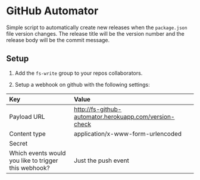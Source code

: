 GitHub Automator
================

Simple script to automatically create new releases when the `package.json` file version changes. The release title will be the version number and the release body will be the commit message.

## Setup

1. Add the `fs-write` group to your repos collaborators.

2. Setup a webhook on github with the following settings:
  
  | Key | Value |
  |:----|:------|
  | Payload URL | http://fs-github-automator.herokuapp.com/version-check |
  | Content type | application/x-www-form-urlencoded |
  | Secret | |
  | Which events would you like to trigger this webhook? | Just the push event |
